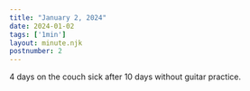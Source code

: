 ```yaml
---
title: "January 2, 2024"
date: 2024-01-02
tags: ['1min']
layout: minute.njk
postnumber: 2
---
```



4 days on the couch sick after 10 days without guitar practice. 





